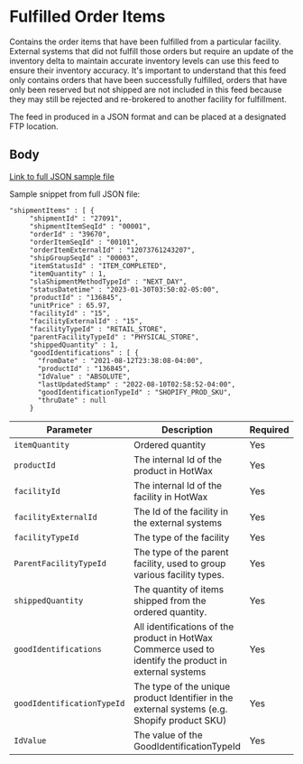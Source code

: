 # Fulfilled Order Items

Contains the order items that have been fulfilled from a particular facility. External systems that did not fulfill those orders but require an update of the inventory delta to maintain accurate inventory levels can use this feed to ensure their inventory accuracy. It's important to understand that this feed only contains orders that have been successfully fulfilled, orders that have only been reserved but not shipped are not included in this feed because they may still be rejected and re-brokered to another facility for fulfillment.

The feed in produced in a JSON format and can be placed at a designated FTP location.

## Body 
[Link to full JSON sample file](https://github.com/Dhiraj1405/oms-documentation/blob/BOPIS_API/Fulfillment/Samples/Fulfilled%20order%20items%20feed.json#L767)

Sample snippet from full JSON file: 
```
"shipmentItems" : [ {
     "shipmentId" : "27091",
     "shipmentItemSeqId" : "00001",
     "orderId" : "39670",
     "orderItemSeqId" : "00101",
     "orderItemExternalId" : "12073761243207",
     "shipGroupSeqId" : "00003",
     "itemStatusId" : "ITEM_COMPLETED",
     "itemQuantity" : 1,
     "slaShipmentMethodTypeId" : "NEXT_DAY",
     "statusDatetime" : "2023-01-30T03:50:02-05:00",
     "productId" : "136845",
     "unitPrice" : 65.97,
     "facilityId" : "15",
     "facilityExternalId" : "15",
     "facilityTypeId" : "RETAIL_STORE",
     "parentFacilityTypeId" : "PHYSICAL_STORE",
     "shippedQuantity" : 1,
     "goodIdentifications" : [ {
       "fromDate" : "2021-08-12T23:38:08-04:00",
       "productId" : "136845",
       "IdValue" : "ABSOLUTE",
       "lastUpdatedStamp" : "2022-08-10T02:58:52-04:00",
       "goodIdentificationTypeId" : "SHOPIFY_PROD_SKU",
       "thruDate" : null
     }
```



| Parameter | Description | Required |
| ---- | ----------- | -------- |
| `itemQuantity` | Ordered quantity | Yes |
| `productId` | The internal Id of the product in HotWax | Yes |
| `facilityId` | The internal Id of the facility in HotWax | Yes |
| `facilityExternalId` | The Id of the facility in the external systems | Yes |
| `facilityTypeId` | The type of the facility | Yes |
| `ParentFacilityTypeId` | The type of the parent facility, used to group various facility types. | Yes |
| `shippedQuantity` | The quantity of items shipped from the ordered quantity. | Yes |
| `goodIdentifications` | All identifications of the product in HotWax Commerce used to identify the product in external systems | Yes |
| `goodIdentificationTypeId` | The type of the unique product Identifier in the external systems (e.g. Shopify product SKU) | Yes |
| `IdValue` | The value of the GoodIdentificationTypeId | Yes |
